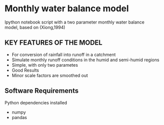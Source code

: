 # Monthly water balance model
Ipython notebook script with a two parameter monthly water balance model, based on (Xiong,1994)

## KEY FEATURES OF THE MODEL
- For conversion of rainfall into runoff in a catchment
- Simulate monthly runoff conditions in the humid and semi-humid regions
- Simple, with only two parametes
- Good Results
- Minor scale factors are smoothed out

## Software Requirements
Python dependencies installed
- numpy
- pandas

